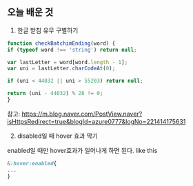 ## 오늘 배운 것 
1. 한글 받침 유무 구별하기 
  ```js
  function checkBatchimEnding(word) {
  if (typeof word !== 'string') return null;
 
  var lastLetter = word[word.length - 1];
  var uni = lastLetter.charCodeAt(0);
 
  if (uni < 44032 || uni > 55203) return null;
 
  return (uni - 44032) % 28 != 0;
}
```
  
  참고: https://m.blog.naver.com/PostView.naver?isHttpsRedirect=true&blogId=azure0777&logNo=221414175631
  
  
2. disabled일 때 hover 효과 막기 
  
  enabled일 때만 hover효과가 일어나게 하면 된다. 
  like this 
  ``` css 
  &:hover:enabled{
  ...
  }
  
  ```
